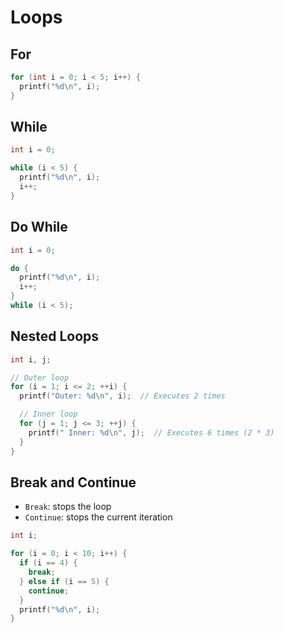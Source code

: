 # Loops

## For

```c
for (int i = 0; i < 5; i++) {
  printf("%d\n", i);
}
```

## While

```c
int i = 0;

while (i < 5) {
  printf("%d\n", i);
  i++;
}
```

## Do While

```c
int i = 0;

do {
  printf("%d\n", i);
  i++;
}
while (i < 5);
```

## Nested Loops

```c
int i, j;

// Outer loop
for (i = 1; i <= 2; ++i) {
  printf("Outer: %d\n", i);  // Executes 2 times

  // Inner loop
  for (j = 1; j <= 3; ++j) {
    printf(" Inner: %d\n", j);  // Executes 6 times (2 * 3)
  }
}
```

## Break and Continue

- `Break`: stops the loop
- `Continue`: stops the current iteration

```c
int i;

for (i = 0; i < 10; i++) {
  if (i == 4) {
    break;
  } else if (i == 5) {
    continue;
  }
  printf("%d\n", i);
}
```